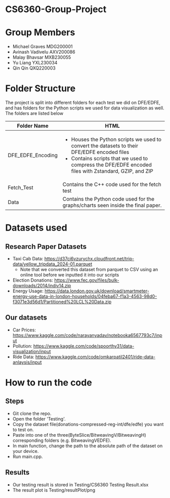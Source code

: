 # CS6360-Group-Project
# Group Members
- Michael Graves MDG200001
- Avinash Vadivelu AXV200086
- Malay Bhavsar MXB230055
- Yu Liang YXL230034 
- Qin Qin QXQ220003

# Folder Structure
The project is split into different folders for each test we did on DFE/EDFE, and has folders for the Python scripts we used for data visualization as well. The folders are listed below

| Folder Name       | HTML                                                                                                                                                                                                                   |
|-------------------|------------------------------------------------------------------------------------------------------------------------------------------------------------------------------------------------------------------------|
| DFE_EDFE_Encoding | <ul><li>Houses the Python scripts we used to convert the datasets to their DFE/EDFE encoded files</li><li>Contains scripts that we used to compress the DFE/EDFE encoded files with Zstandard, GZIP, and ZIP</li></ul> |
| Fetch_Test        | Contains the C++ code used for the fetch test                                                                                                                                                                          |
| Data              | Contains the Python code used for the graphs/charts seen inside the final paper.                                                                                                                                       |


# Datasets used
## Research Paper Datasets
- Taxi Cab Data: https://d37ci6vzurychx.cloudfront.net/trip-data/yellow_tripdata_2024-01.parquet
  - Note that we converted this dataset from parquet to CSV using an online tool before we inputted it into our scripts
- Election Donations: https://www.fec.gov/files/bulk-downloads/2014/indiv14.zip
- Energy Usage: https://data.london.gov.uk/download/smartmeter-energy-use-data-in-london-households/04feba67-f1a3-4563-98d0-f3071e3d56d1/Partitioned%20LCL%20Data.zip

## Our datasets
- Car Prices: https://www.kaggle.com/code/narayanyadav/notebooka6567793c7/input
- Pollution: https://www.kaggle.com/code/spoorthy31/data-visualization/input
- Ride Data: https://www.kaggle.com/code/omkarpatil2401/ride-data-anlaysis/input

# How to run the code
## Steps
- Git clone the repo.
- Open the folder 'Testing'.
- Copy the dataset file(donations-compressed-reg-int/dfe/edfe) you want to test on.
- Paste into one of the three(ByteSlice/BitweavingV/BitweavingH) corresponding folders (e.g. BitweavingVEDFE).
- In main function, change the path to the absolute path of the dataset on your device.
- Run main.cpp.

## Results
- Our testing result is stored in Testing/CS6360 Testing Result.xlsx
- The result plot is Testing/resultPlot/png

